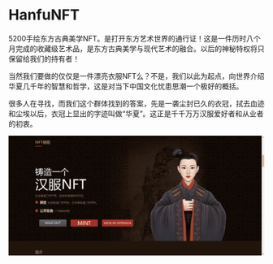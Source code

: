 # HanfuNFT

5200手绘东方古典美学NFT。是打开东方艺术世界的通行证！这是一件历时八个月完成的收藏级艺术品，是东方古典美学与现代艺术的融合。以后的神秘特权将只保留给我们的持有者！

当然我们要做的仅仅是一件漂亮衣服NFT么？不是，我们以此为起点，向世界介绍华夏几千年的智慧和哲学，这是对当下中国文化忧患思潮一个极好的概括。

很多人在寻找，而我们这个群体找到的答案，先是一袭尘封已久的衣冠，拭去血迹和尘埃以后，衣冠上显出的字迹叫做“华夏”。这正是千千万万汉服爱好者和从业者的初衷。

![nft](3123432_new.png)
